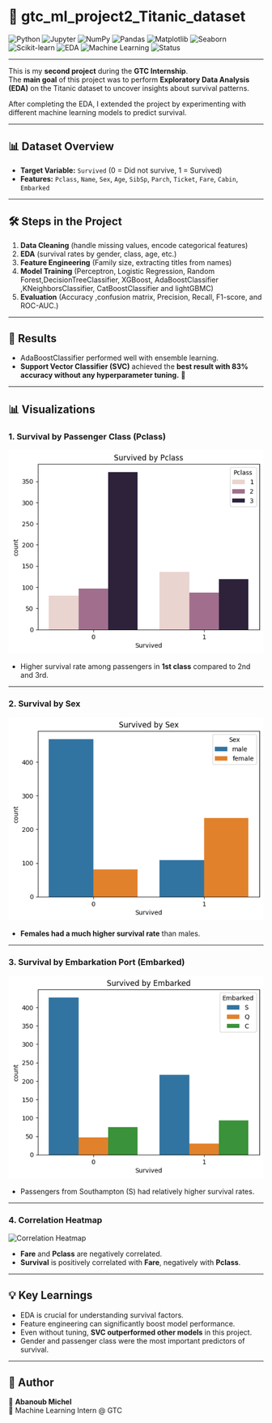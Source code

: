 # 🚢 gtc_ml_project2_Titanic_dataset

![Python](https://img.shields.io/badge/Python-3.9%2B-blue?logo=python)
![Jupyter](https://img.shields.io/badge/Jupyter-Notebook-orange?logo=jupyter)
![NumPy](https://img.shields.io/badge/NumPy-Data%20Processing-lightblue?logo=numpy)
![Pandas](https://img.shields.io/badge/Pandas-Data%20Analysis-purple?logo=pandas)
![Matplotlib](https://img.shields.io/badge/Matplotlib-Visualization-darkblue?logo=plotly)
![Seaborn](https://img.shields.io/badge/Seaborn-Statistical%20Plots-teal?logo=seaborn)
![Scikit-learn](https://img.shields.io/badge/Scikit--Learn-ML-yellow?logo=scikitlearn)
![EDA](https://img.shields.io/badge/EDA-Exploratory%20Data%20Analysis-brightgreen)
![Machine Learning](https://img.shields.io/badge/Machine%20Learning-Project-green?logo=mlflow)
![Status](https://img.shields.io/badge/Status-Completed-success)

---

This is my **second project** during the **GTC Internship**.  
The **main goal** of this project was to perform **Exploratory Data Analysis (EDA)** on the Titanic dataset to uncover insights about survival patterns.  

After completing the EDA, I extended the project by experimenting with different machine learning models to predict survival.  

---

## 📊 Dataset Overview
- **Target Variable:** `Survived` (0 = Did not survive, 1 = Survived)  
- **Features:** `Pclass`, `Name`, `Sex`, `Age`, `SibSp`, `Parch`, `Ticket`, `Fare`, `Cabin`, `Embarked`  

---

## 🛠️ Steps in the Project
1. **Data Cleaning** (handle missing values, encode categorical features)  
2. **EDA** (survival rates by gender, class, age, etc.)  
3. **Feature Engineering** (Family size, extracting titles from names)  
4. **Model Training** (Perceptron, Logistic Regression, Random Forest,DecisionTreeClassifier, XGBoost, AdaBoostClassifier ,KNeighborsClassifier, CatBoostClassifier and lightGBMC)  
5. **Evaluation** (Accuracy ,confusion matrix, Precision, Recall, F1-score, and ROC-AUC.)  

---

## 🚀 Results 
- AdaBoostClassifier  performed well with ensemble learning.  
- **Support Vector Classifier (SVC)** achieved the **best result with 83% accuracy without any hyperparameter tuning.** 🎯  

---

## 📊 Visualizations

### 1. Survival by Passenger Class (Pclass)  
![Survived by Pclass](images/survived_by_pclass.png)  
- Higher survival rate among passengers in **1st class** compared to 2nd and 3rd.

---

### 2. Survival by Sex  
![Survived by Sex](images/survived_by_sex.png)  
- **Females had a much higher survival rate** than males.

---

### 3. Survival by Embarkation Port (Embarked)  
![Survived by Embarked](images/survived_by_embarked.png)  
- Passengers from Southampton (S) had relatively higher survival rates.

---

### 4. Correlation Heatmap  
![Correlation Heatmap](images/correlation_heatmap.png)  
- **Fare** and **Pclass** are negatively correlated.  
- **Survival** is positively correlated with **Fare**, negatively with **Pclass**.

---



## 💡 Key Learnings
- EDA is crucial for understanding survival factors. 
- Feature engineering can significantly boost model performance.  
- Even without tuning, **SVC outperformed other models** in this project.  
- Gender and passenger class were the most important predictors of survival.  

---

## 📝 Author
👤 **Abanoub Michel**  
📍 Machine Learning Intern @ GTC  
